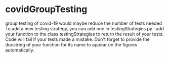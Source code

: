 # covidGroupTesting
group testing of covid-19 would maybe reduce the number of tests needed
To add a new testing strategy, you can add one in testingStrategies.py : add your function to the class testingStrategies to return the result of your tests. Code will fail if your tests made a mistake. 
Don't forget to provide the docstring of your function for its name to appear on the figures automatically.
